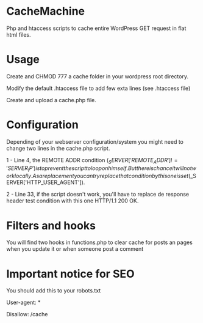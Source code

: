CacheMachine
================

Php and htaccess scripts to cache entire WordPress GET request in flat html files. 

Usage
================

Create and CHMOD 777 a cache folder in your wordpress root directory.

Modify the default .htaccess file to add few exta lines (see .htaccess file)

Create and upload a cache.php file.

Configuration
================

Depending of your webserver configuration/system you might need to change two lines in the cache.php script.

1 - Line 4, the REMOTE ADDR condition ($_SERVER['REMOTE_ADDR'] != 'SERVER_IP') is to prevent the script to loop on himself. But there is chance it will not work locally. As a replacement you can try replace that condition by this one isset($_SERVER['HTTP_USER_AGENT']).

2 - Line 33, if the script doesn't work, you'll have to replace de response header test condition with this one HTTP/1.1 200 OK.


Filters and hooks
================

You will find two hooks in functions.php to clear cache for posts an pages when you update it or when someone post a comment

Important notice for SEO
================

You should add this to your robots.txt

User-agent: *

Disallow: /cache
